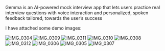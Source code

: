 Gemma is an AI-powered mock interview app that lets users practice real interview questions with voice interaction and personalized, spoken feedback tailored, towards the user’s success

I have attached some demo images: 


![IMG_0304](https://github.com/user-attachments/assets/e50d9c56-eb7b-4ec0-99d1-7d1756431fc4)
![IMG_0309](https://github.com/user-attachments/assets/6231ffe9-7bbf-429e-b93a-dcc2040af481)
![IMG_0311](https://github.com/user-attachments/assets/c19627d5-1177-422b-8e81-b6f951de7af8)
![IMG_0310](https://github.com/user-attachments/assets/6fe5fabb-a45d-4e7f-9260-96242b235355)
![IMG_0308](https://github.com/user-attachments/assets/1e77f310-d1b0-484a-9bd3-07245471530a)
![IMG_0312](https://github.com/user-attachments/assets/77109fdf-8507-4756-8173-a58c232ca083)
![IMG_0306](https://github.com/user-attachments/assets/e6d1d887-00df-43e0-a705-5533e18cfd2c)
![IMG_0305](https://github.com/user-attachments/assets/2f1e0309-99f4-4357-a755-70a15e496f12)
![IMG_0307](https://github.com/user-attachments/assets/2b3ae09c-d771-419e-92e3-1230d98b3170)










